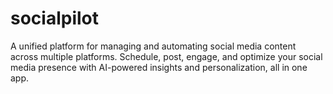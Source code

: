 # socialpilot
 A unified platform for managing and automating social media content across multiple platforms. Schedule, post, engage, and optimize your social media presence with AI-powered insights and personalization, all in one app.
